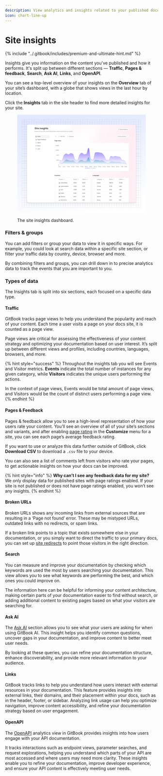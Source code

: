 ```yaml
---
description: View analytics and insights related to your published documentation’s traffic
icon: chart-line-up
---
```


# Site insights

{% include "../.gitbook/includes/premium-and-ultimate-hint.md" %}

Insights give you information on the content you've published and how it performs. It's split up between different sections — **Traffic**, **Pages & feedback**, **Search**, **Ask AI**, **Links**, and **OpenAPI**.

You can see a top-level overview of your insights on the **Overview** tab of your site’s dashboard, with a globe that shows views in the last hour by location.

Click the **Insights** tab in the site header to find more detailed insights for your site.&#x20;

<figure><img src="../.gitbook/assets/03_02_25_advanced_site_insights.svg" alt=""><figcaption><p>The site insights dashboard.</p></figcaption></figure>

### Filters & groups

You can add filters or group your data to view it in specific ways. For example, you could look at search data within a specific site section, or filter your traffic data by country, device, browser and more.&#x20;

By combining filters and groups, you can drill down in to precise analytics data to track the events that you are important to you.&#x20;

### Types of data

The Insights tab is split into six sections, each focused on a specific data type.

#### Traffic

GitBook tracks page views to help you understand the popularity and reach of your content. Each time a user visits a page on your docs site, it is counted as a page view.&#x20;

Page views are critical for assessing the effectiveness of your content strategy and optimizing your documentation based on user interest. It’s split up between different views and profiles, including countries, languages, browsers, and more.

{% hint style="success" %}
Throughout the insights tab you will see Events and Visitor metrics. **Events** indicate the total number of instances for any given category, while **Visitors** indicates the unique users performing the actions.&#x20;

In the context of page views, Events would be total amount of page views, and Visitors would be the count of distinct users performing a page view.
{% endhint %}

#### Pages & Feedback

Pages & feedback allow you to see a high-level representation of how your users rate your content. You’ll see an overview of all of your site’s sections and variants, and after enabling [page rating](site-settings.md#page-ratings-pro-and-enterprise-plans) in the **Customize** menu for a site, you can see each page’s average feedback rating.

If you want to use or analyze this data further outside of GitBook, click **Download CSV** to download a `.csv` file to your device.

You can also see a list of comments left from visitors who rate your pages, to get actionable insights on how your docs can be improved.

{% hint style="info" %}
**Why can’t I see any feedback data for my site?**\
We only display data for published sites with page ratings enabled. If your site is not published or does not have page ratings enabled, you won’t see any insights.
{% endhint %}

#### Broken URLs

Broken URLs shows any incoming links from external sources that are resulting in a ‘Page not found’ error. These may be mistyped URLs, outdated links with no redirects, or spam links.

If a broken link points to a topic that exists somewhere else in your documentation, or you simply want to direct the traffic to your primary docs, you can set up [site redirects](site-redirects.md) to point those visitors in the right direction.&#x20;

#### Search

You can measure and improve your documentation by checking which keywords are used the most by users searching your documentation. This view allows you to see what keywords are performing the best, and which ones you could improve on.&#x20;

The information here can be helpful for informing your content architecture, making certain parts of your documentation easier to find without search, or adding additional content to existing pages based on what your visitors are searching for.

#### Ask AI

The [Ask AI](../creating-content/searching-your-content/gitbook-ai.md) section allows you to see what your users are asking for when using GitBook AI. This insight helps you identify common questions, uncover gaps in your documentation, and improve content to better meet user needs.&#x20;

By looking at these queries, you can refine your documentation structure, enhance discoverability, and provide more relevant information to your audience.

#### Links

GitBook tracks links to help you understand how users interact with external resources in your documentation. This feature provides insights into external links, their domains, and their placement within your docs, such as in the header, footer, or sidebar. Analyzing link usage can help you optimize navigation, improve content accessibility, and refine your documentation strategy based on user engagement.

#### OpenAPI

The [OpenAPI](../api-references/openapi/) analytics view in GitBook provides insights into how users engage with your API documentation.&#x20;

It tracks interactions such as endpoint views, parameter searches, and request explorations, helping you understand which parts of your API are most accessed and where users may need more clarity. These insights enable you to refine your documentation, improve developer experience, and ensure your API content is effectively meeting user needs.

